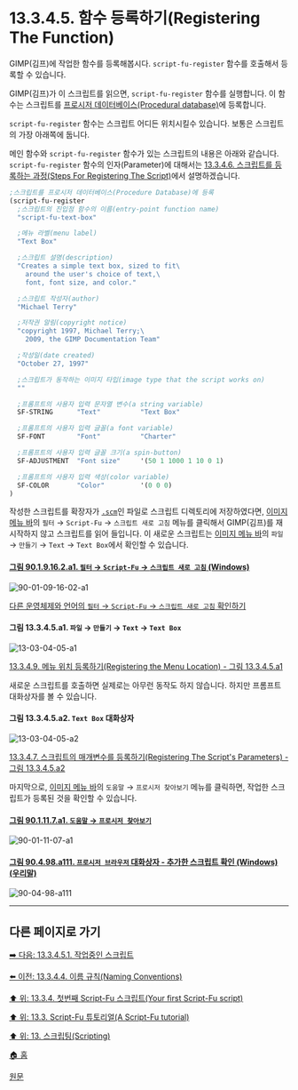 # 13.3.4.5. 함수 등록하기(Registering The Function)
GIMP(김프)에 작업한 함수를 등록해봅시다. `script-fu-register` 함수를 호출해서 등록할 수 있습니다.

GIMP(김프)가 이 스크립트를 읽으면, `script-fu-register` 함수를 실행합니다. 이 함수는 스크립트를 [프로시저 데이터베이스(Procedural database)](./19-glossaryx-procedural_database.md)에 등록합니다.

`script-fu-register` 함수는 스크립트 어디든 위치시킬수 있습니다. 보통은 스크립트의 가장 아래쪽에 둡니다.

메인 함수와 `script-fu-register` 함수가 있는 스크립트의 내용은 아래와 같습니다. `script-fu-register` 함수의 인자(Parameter)에 대해서는 [13.3.4.6. 스크립트를 등록하는 과정(Steps For Registering The Script)](./13-03-04-06-steps_for_registering_the_script.md)에서 설명하겠습니다.

```scheme
;스크립트를 프로시저 데이터베이스(Procedure Database)에 등록
(script-fu-register
  ;스크립트의 진입점 함수의 이름(entry-point function name)
  "script-fu-text-box"

  ;메뉴 라벨(menu label)
  "Text Box"

  ;스크립트 설명(description)
  "Creates a simple text box, sized to fit\
    around the user's choice of text,\
    font, font size, and color."

  ;스크립트 작성자(author)
  "Michael Terry"

  ;저작권 알림(copyright notice)
  "copyright 1997, Michael Terry;\
    2009, the GIMP Documentation Team"

  ;작성일(date created)
  "October 27, 1997"

  ;스크립트가 동작하는 이미지 타입(image type that the script works on)
  ""

  ;프롬프트의 사용자 입력 문자열 변수(a string variable)
  SF-STRING      "Text"          "Text Box"

  ;프롬프트의 사용자 입력 글꼴(a font variable)
  SF-FONT        "Font"          "Charter"

  ;프롬프트의 사용자 입력 글꼴 크기(a spin-button)
  SF-ADJUSTMENT  "Font size"     '(50 1 1000 1 10 0 1)

  ;프롬프트의 사용자 입력 색상(color variable)
  SF-COLOR       "Color"         '(0 0 0)     
)
```

작성한 스크립트를 확장자가 [`.scm`](./19-glossaryx-scm.md)인 파일로 스크립트 디렉토리에 저장하였다면, [이미지 메뉴 바](./19-glossaryx-image_menu_bar.md)의 `필터` → `Script-Fu` → `스크립트 새로 고침` 메뉴를 클릭해서 GIMP(김프)를 재시작하지 않고 스크립트를 읽어 들입니다. 이 새로운 스크립트는 [이미지 메뉴 바](./19-glossaryx-image_menu_bar.md)의 `파일` → `만들기` → `Text` → `Text Box`에서 확인할 수 있습니다.

<a id="90-01-09-16-02-a1"></a>

#### [그림 90.1.9.16.2.a1. `필터` → `Script-Fu` → `스크립트 새로 고침` (Windows)](./90-01-09-16-02-refresh_scripts.md#90-01-09-16-02-a1)
![90-01-09-16-02-a1](https://github.com/wonder13662/gimp/assets/15767104/7acc7e38-7cbc-449d-bd21-de2b19c10d9a)

[다른 운영체제와 언어의 `필터` → `Script-Fu` → `스크립트 새로 고침` 확인하기](./90-01-09-16-02-refresh_scripts.md#90-01-09-16-02-a2)

<a id="13-03-04-05-a1"></a>

#### 그림 13.3.4.5.a1. `파일` → `만들기` → `Text` → `Text Box`
![13-03-04-05-a1](https://github.com/wonder13662/gimp/assets/15767104/4f11ae5b-7199-40b4-9402-e1bfbfa0bb47)

[13.3.4.9. 메뉴 위치 등록하기(Registering the Menu Location) - 그림 13.3.4.5.a1](./13-03-04-09-00-registering_the_menu_location.md#13-03-04-05-a1)

새로운 스크립트를 호출하면 실제로는 아무런 동작도 하지 않습니다. 하지만 프롬프트 대화상자를 볼 수 있습니다.

<a id="13-03-04-05-a2"></a>

#### 그림 13.3.4.5.a2. `Text Box` 대화상자
![13-03-04-05-a2](https://github.com/wonder13662/gimp/assets/15767104/252d3a23-be1d-4d7c-9b04-5c29d0ad8b54)

[13.3.4.7. 스크립트의 매개변수를 등록하기(Registering The Script's Parameters) - 그림 13.3.4.5.a2](./13-03-04-07-registering_the_scripts_parameters.md#13-03-04-05-a2)

마지막으로, [이미지 메뉴 바](./19-glossaryx-image_menu_bar.md)의 `도움말` → `프로시저 찾아보기` 메뉴를 클릭하면, 작업한 스크립트가 등록된 것을 확인할 수 있습니다.

<a id="90-01-11-07-a1"></a>

#### [그림 90.1.11.7.a1. `도움말` → `프로시저 찾아보기`](./90-01-11-07-procedure_browser.md#90-01-11-07-a1)
![90-01-11-07-a1](https://github.com/wonder13662/gimp/assets/15767104/a000dc6a-07b3-497f-a76d-ab8baa918332)

<a id="90-04-98-a111"></a>

#### [그림 90.4.98.a111. `프로시저 브라우저` 대화상자 - 추가한 스크립트 확인 (Windows) (우리말)](./90-04-0098-procedure_browser.md#90-04-98-a111)
![90-04-98-a111](https://github.com/wonder13662/gimp/assets/15767104/e35a44e3-27fc-4b62-82b2-2496b012b11b)

***

## 다른 페이지로 가기

[➡️ 다음: 13.3.4.5.1. 작업중인 스크립트](./13-03-04-05-01-script_in_progress.md)

[⬅️ 이전: 13.3.4.4. 이름 규칙(Naming Conventions)](./13-03-04-04-naming_conventions.md)

[⬆️ 위: 13.3.4. 첫번째 Script-Fu 스크립트(Your first Script-Fu script)](./13-03-04-00-your-first-script-fu-script.md)

[⬆️ 위: 13.3. Script-Fu 튜토리얼(A Script-Fu tutorial)](./13-03-00-a-script-fu-tutorial.md)

[⬆️ 위: 13. 스크립팅(Scripting)](./13-00-scripting.md)

[🏠 홈](./00-home.md)

[원문](https://docs.gimp.org/2.10/ko/gimp-using-script-fu-tutorial-first-script.html#idm9859)